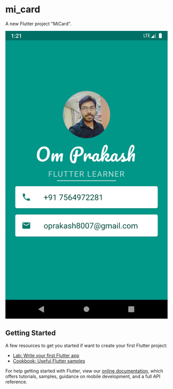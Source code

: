 # mi_card

A new Flutter project "MiCard".

![MiCard App screenshot](./flutter_01.png)



## Getting Started

A few resources to get you started if want to create your first Flutter project:

- [Lab: Write your first Flutter app](https://flutter.dev/docs/get-started/codelab)
- [Cookbook: Useful Flutter samples](https://flutter.dev/docs/cookbook)

For help getting started with Flutter, view our
[online documentation](https://flutter.dev/docs), which offers tutorials,
samples, guidance on mobile development, and a full API reference.
